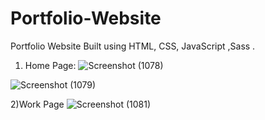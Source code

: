 # Portfolio-Website
Portfolio Website
Built using HTML, CSS, JavaScript ,Sass .
1) Home Page:
![Screenshot (1078)](https://user-images.githubusercontent.com/54549812/82466024-894a0180-9add-11ea-98c7-0a77ab453da3.png)

![Screenshot (1079)](https://user-images.githubusercontent.com/54549812/82466121-a383df80-9add-11ea-9cf9-bff9e5a50140.png)

2)Work Page
![Screenshot (1081)](https://user-images.githubusercontent.com/54549812/82466259-cd3d0680-9add-11ea-8df0-483ddec45275.png)
